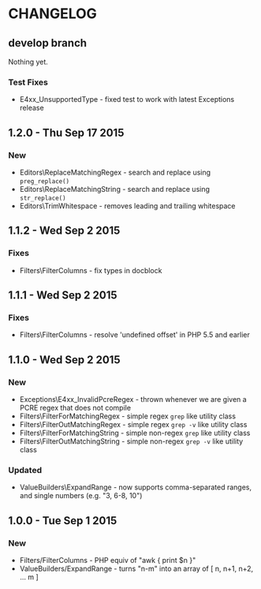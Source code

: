 # CHANGELOG

## develop branch

Nothing yet.

### Test Fixes

* E4xx_UnsupportedType - fixed test to work with latest Exceptions release

## 1.2.0 - Thu Sep 17 2015

### New

* Editors\ReplaceMatchingRegex - search and replace using `preg_replace()`
* Editors\ReplaceMatchingString - search and replace using `str_replace()`
* Editors\TrimWhitespace - removes leading and trailing whitespace

## 1.1.2 - Wed Sep 2 2015

### Fixes

* Filters\FilterColumns - fix types in docblock

## 1.1.1 - Wed Sep 2 2015

### Fixes

* Filters\FilterColumns - resolve 'undefined offset' in PHP 5.5 and earlier

## 1.1.0 - Wed Sep 2 2015 

### New

* Exceptions\E4xx_InvalidPcreRegex - thrown whenever we are given a PCRE regex that does not compile
* Filters\FilterForMatchingRegex - simple regex `grep` like utility class
* Filters\FilterOutMatchingRegex - simple regex `grep -v` like utility class
* Filters\FilterForMatchingString - simple non-regex `grep` like utility class
* Filters\FilterOutMatchingString - simple non-regex `grep -v` like utility class

### Updated

* ValueBuilders\ExpandRange - now supports comma-separated ranges, and single numbers (e.g. "3, 6-8, 10")

## 1.0.0 - Tue Sep 1 2015

### New

* Filters/FilterColumns - PHP equiv of "awk { print $n }"
* ValueBuilders/ExpandRange - turns "n-m" into an array of [ n, n+1, n+2, ... m ]
